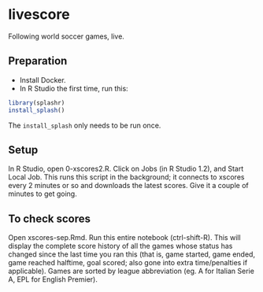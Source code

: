 
<!-- README.md is generated from README.Rmd. Please edit that file -->

# livescore

Following world soccer games, live.

## Preparation

  - Install Docker.
  - In R Studio the first time, run this:

<!-- end list -->

``` r
library(splashr)
install_splash()
```

The `install_splash` only needs to be run once.

## Setup

In R Studio, open 0-xscores2.R. Click on Jobs (in R Studio 1.2), and
Start Local Job. This runs this script in the background; it connects to
xscores every 2 minutes or so and downloads the latest scores. Give it a
couple of minutes to get going.

## To check scores

Open xscores-sep.Rmd. Run this entire notebook (ctrl-shift-R). This will
display the complete score history of all the games whose status has
changed since the last time you ran this (that is, game started, game
ended, game reached halftime, goal scored; also gone into extra
time/penalties if applicable). Games are sorted by league abbreviation
(eg. A for Italian Serie A, EPL for English Premier).
